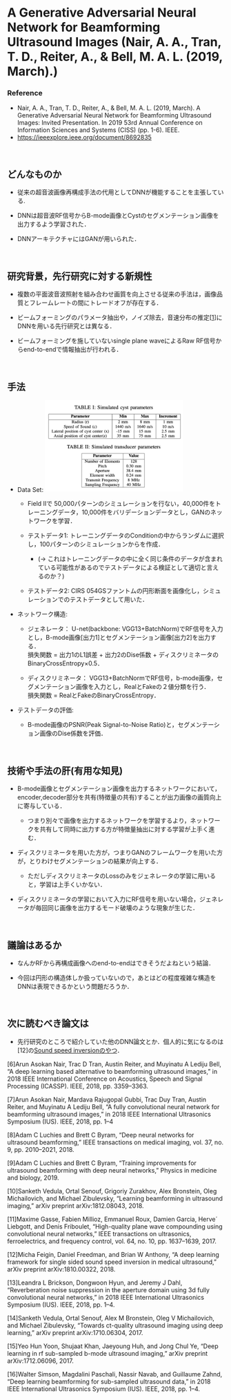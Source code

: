 # A Generative Adversarial Neural Network for Beamforming Ultrasound Images (Nair, A. A., Tran, T. D., Reiter, A., & Bell, M. A. L. (2019, March).)
### Reference
- Nair, A. A., Tran, T. D., Reiter, A., & Bell, M. A. L. (2019, March).
A Generative Adversarial Neural Network for Beamforming Ultrasound Images: Invited Presentation. In 2019 53rd Annual Conference on Information Sciences and Systems (CISS) (pp. 1-6). IEEE.
- https://ieeexplore.ieee.org/document/8692835

<br />

## どんなものか
- 従来の超音波画像再構成手法の代用としてDNNが機能することを主張している.

- DNNは超音波RF信号からB-mode画像とCystのセグメンテーション画像を出力するよう学習された．

- DNNアーキテクチャにはGANが用いられた．


<br />

## 研究背景，先行研究に対する新規性
- 複数の平面波音波照射を組み合わせ画質を向上させる従来の手法は，画像品質とフレームレートの間にトレードオフが存在する．

- ビームフォーミングのパラメータ抽出や，ノイズ除去，音速分布の推定[[1](https://ieeexplore.ieee.org/abstract/document/8772124)]にDNNを用いる先行研究とは異なる．

- ビームフォーミングを施していないsingle plane waveによるRaw RF信号からend-to-endで情報抽出が行われる．


<br />

## 手法
- Data Set:
  <img src="https://github.com/Kotatsun/papers/blob/image/GAN_paper_simulation_pattern.png" width="320">
  
  - Field IIで 50,000パターンのシミュレーションを行ない，40,000件をトレーニングデータ，10,000件をバリデーションデータとし，GANのネットワークを学習．

  - テストデータ1: トレーニングデータのConditionの中からランダムに選択し，100パターンのシミュレーションからを作成．  
     - (→ これはトレーニングデータの中に全く同じ条件のデータが含まれている可能性があるのでテストデータによる検証として適切と言えるのか？)
 
  - テストデータ2: CIRS 054GSファントムの円形断面を画像化し，シミュレーションでのテストデータとして用いた．

- ネットワーク構造:
  - ジェネレータ： U-net(backbone: VGG13+BatchNorm)でRF信号を入力とし，B-mode画像[出力1]とセグメンテーション画像[出力2]を出力する．  
              損失関数 = 出力1のL1誤差 + 出力2のDise係数 + ディスクリミネータのBinaryCrossEntropy×0.5．   
              
  - ディスクリミネータ： VGG13+BatchNormでRF信号，b-mode画像，セグメンテーション画像を入力とし，RealとFakeの２値分類を行う．  
                   損失関数 = RealとFakeのBinaryCrossEntropy．

- テストデータの評価:
  - B-mode画像のPSNR(Peak Signal-to-Noise Ratio)と，セグメンテーション画像のDise係数を評価．

<br />

## 技術や手法の肝(有用な知見)
- B-mode画像とセグメンテーション画像を出力するネットワークにおいて，encoder,decoder部分を共有(特徴量の共有)することが出力画像の画質向上に寄与している．
  - つまり別々で画像を出力するネットワークを学習するより，ネットワークを共有して同時に出力する方が特徴量抽出に対する学習が上手く進む．
  
- ディスクリミネータを用いた方が，つまりGANのフレームワークを用いた方が，とりわけセグメンテーションの結果が向上する．
  - ただしディスクリミネータのLossのみをジェネレータの学習に用いると，学習は上手くいかない．

- ディスクリミネータの学習において入力にRF信号を用いない場合，ジェネレータが毎回同じ画像を出力するモード破壊のような現象が生じた．

<br />

## 議論はあるか
- なんかRFから再構成画像へのend-to-endはできそうだよねという結論．

- 今回は円形の構造体しか扱っていないので，あとはどの程度複雑な構造をDNNは表現できるかという問題だろうか．

<br />

## 次に読むべき論文は
- 先行研究のところで紹介していた他のDNN論文とか．個人的に気になるのは[12]の[Sound speed inversionのやつ](https://arxiv.org/pdf/1810.00322.pdf)．  


[6]Arun Asokan Nair, Trac D Tran, Austin Reiter, and Muyinatu A Lediju
Bell, “A deep learning based alternative to beamforming ultrasound
images,” in 2018 IEEE International Conference on Acoustics, Speech
and Signal Processing (ICASSP). IEEE, 2018, pp. 3359–3363.

[7]Arun Asokan Nair, Mardava Rajugopal Gubbi, Trac Duy Tran, Austin
Reiter, and Muyinatu A Lediju Bell, “A fully convolutional neural network for beamforming ultrasound images,” in 2018 IEEE International
Ultrasonics Symposium (IUS). IEEE, 2018, pp. 1–4

[8]Adam C Luchies and Brett C Byram, “Deep neural networks for
ultrasound beamforming,” IEEE transactions on medical imaging, vol.
37, no. 9, pp. 2010–2021, 2018.

[9]Adam C Luchies and Brett C Byram, “Training improvements for ultrasound beamforming with deep neural networks,” Physics in medicine
and biology, 2019.

[10]Sanketh Vedula, Ortal Senouf, Grigoriy Zurakhov, Alex Bronstein, Oleg
Michailovich, and Michael Zibulevsky, “Learning beamforming in
ultrasound imaging,” arXiv preprint arXiv:1812.08043, 2018.

[11]Maxime Gasse, Fabien Millioz, Emmanuel Roux, Damien Garcia, Herve´
Liebgott, and Denis Friboulet, “High-quality plane wave compounding
using convolutional neural networks,” IEEE transactions on ultrasonics,
ferroelectrics, and frequency control, vol. 64, no. 10, pp. 1637–1639,
2017.

[12]Micha Feigin, Daniel Freedman, and Brian W Anthony, “A deep
learning framework for single sided sound speed inversion in medical
ultrasound,” arXiv preprint arXiv:1810.00322, 2018.

[13]Leandra L Brickson, Dongwoon Hyun, and Jeremy J Dahl, “Reverberation noise suppression in the aperture domain using 3d fully
convolutional neural networks,” in 2018 IEEE International Ultrasonics
Symposium (IUS). IEEE, 2018, pp. 1–4.

[14]Sanketh Vedula, Ortal Senouf, Alex M Bronstein, Oleg V Michailovich,
and Michael Zibulevsky, “Towards ct-quality ultrasound imaging using
deep learning,” arXiv preprint arXiv:1710.06304, 2017.

[15]Yeo Hun Yoon, Shujaat Khan, Jaeyoung Huh, and Jong Chul Ye, “Deep
learning in rf sub-sampled b-mode ultrasound imaging,” arXiv preprint
arXiv:1712.06096, 2017.

[16]Walter Simson, Magdalini Paschali, Nassir Navab, and Guillaume
Zahnd, “Deep learning beamforming for sub-sampled ultrasound data,”
in 2018 IEEE International Ultrasonics Symposium (IUS). IEEE, 2018,
pp. 1–4.
